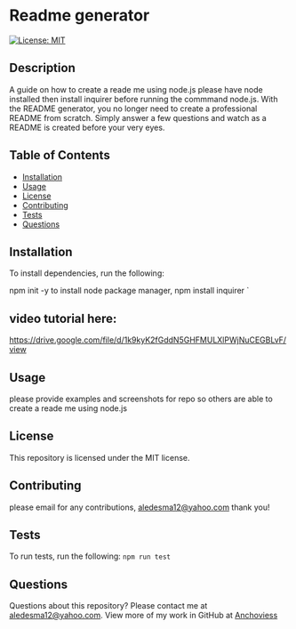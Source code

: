 # Readme generator
[![License: MIT](https://img.shields.io/badge/License-MIT-yellow.svg)](https://opensource.org/licenses/MIT)
## Description
A guide on how to create a reade me using node.js please have node installed then install inquirer before running the commmand node.js. With the README generator, you no longer need to create a professional README from scratch. Simply answer a few questions and watch as a README is created before your very eyes.
## Table of Contents
* [Installation](#installation)
* [Usage](#usage)
* [License](#license)
* [Contributing](#contributing)
* [Tests](#tests)
* [Questions](#questions)
## Installation
To install dependencies, run the following:

npm init -y to install node package manager, npm install inquirer
`
## video tutorial here:
https://drive.google.com/file/d/1k9kyK2fGddN5GHFMULXlPWjNuCEGBLvF/view
## Usage
please provide examples and screenshots for repo so others are able to create a reade me using node.js
## License
This repository is licensed under the MIT license.
## Contributing
please email for any contributions, aledesma12@yahoo.com thank you!
## Tests
To run tests, run the following:
`
npm run test 
`
## Questions
Questions about this repository? Please contact me at [aledesma12@yahoo.com](mailto:aledesma12@yahoo.com). View more of my work in GitHub at [Anchoviess](https://github.com/Anchoviess) 

